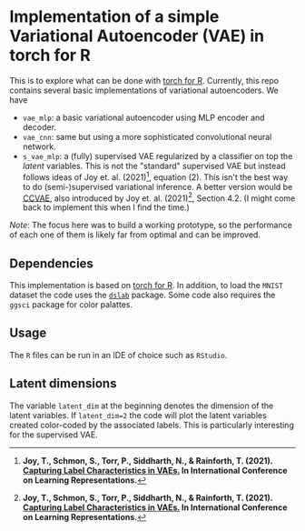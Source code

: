 # Implementation of a simple Variational Autoencoder (VAE) in torch for R

This is to explore what can be done with [torch for R](https://torch.mlverse.org/). Currently, this repo contains several basic implementations of variational autoencoders. We have

- `vae_mlp`: a basic variational autoencoder using MLP encoder and decoder.
- `vae_cnn`: same but using a more sophisticated convolutional neural network.
- `s_vae_mlp`: a (fully) supervised VAE regularized by a classifier on top the _latent_ variables. This is not the "standard" supervised VAE but instead follows ideas of Joy et. al. (2021)[^bignote], equation (2). This isn't the best way to do (semi-)supervised variational inference. A better version would be [CCVAE](https://github.com/thwjoy/ccvae), also introduced by Joy et. al. (2021)[^bignote], Section 4.2. (I might come back to implement this when I find the time.)

_Note_: The focus here was to build a working prototype, so the performance of each one of them is likely far from optimal and can be improved.


## Dependencies

This implementation is based on [torch for R](https://torch.mlverse.org/). In addition, to load the `MNIST` dataset the code uses the [`dslab`](https://CRAN.R-project.org/package=dslabs) package. Some code also requires the `ggsci` package for color palattes.  

## Usage

The `R` files can be run in an IDE of choice such as `RStudio`.

## Latent dimensions

The variable `latent_dim` at the beginning denotes the dimension of the latent variables. If `latent_dim=2` the code will plot the latent variables created color-coded by the associated labels. This is particularly interesting for the supervised VAE.


[^bignote]: **Joy, T., Schmon, S., Torr, P., Siddharth, N., & Rainforth, T. (2021). [Capturing Label Characteristics in VAEs.](https://openreview.net/forum?id=wQRlSUZ5V7B) In International Conference on Learning Representations.** 

